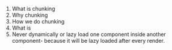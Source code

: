 1.  What is chunking
2.  Why chunking
3.  How we do chunking
4.  What is <Suspense>
5.  Never dynamically or lazy load one component inside another component- because it will be lazy loaded
    after every render.